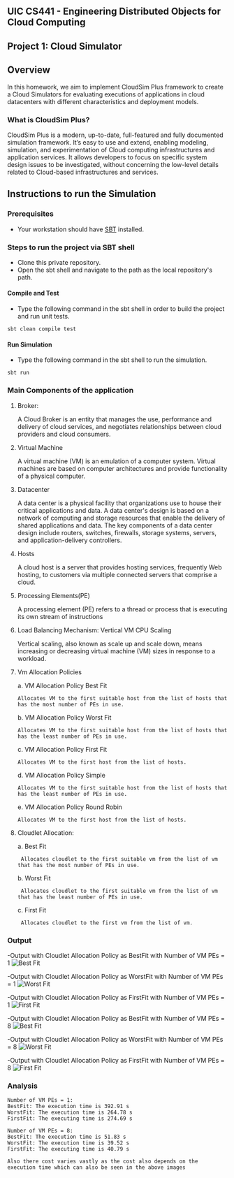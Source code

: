 ## UIC CS441 - Engineering Distributed Objects for Cloud Computing

## Project 1: Cloud Simulator

## Overview

In this homework, we aim to implement CloudSim Plus framework to create a Cloud Simulators for evaluating executions of applications in cloud datacenters with different characteristics and deployment models.

### What is CloudSim Plus?

CloudSim Plus is a modern, up-to-date, full-featured and fully documented simulation framework. It’s easy to use and extend, enabling modeling, simulation, and experimentation of Cloud computing infrastructures and application services. It allows developers to focus on specific system design issues to be investigated, without concerning the low-level details related to Cloud-based infrastructures and services.

## Instructions to run the Simulation

### Prerequisites

- Your workstation should have [SBT](https://www.scala-sbt.org/) installed.

### Steps to run the project via SBT shell

- Clone this private repository.
- Open the sbt shell and navigate to the path as the local repository's path.

#### Compile and Test
- Type the following command in the sbt shell in order to build the project and run unit tests.

```
sbt clean compile test
```

#### Run Simulation

- Type the following command in the sbt shell to run the simulation.

```
sbt run
```

### Main Components of the application

1. Broker:

    A Cloud Broker is an entity that manages the use, performance and delivery of cloud services, and negotiates relationships between cloud providers and cloud consumers. 

2. Virtual Machine

     A virtual machine (VM) is an emulation of a computer system. Virtual machines are based on computer architectures and provide functionality of a physical computer.

3.  Datacenter

    A data center is a physical facility that organizations use to house their critical applications and data. A data center's design is based on a network of computing and storage resources that enable the delivery of shared applications and data. The key components of a data center design include routers, switches, firewalls, storage systems, servers, and application-delivery controllers.

4.  Hosts

    A cloud host is a server that provides hosting services, frequently Web hosting, to customers via multiple connected servers that comprise a cloud.

5.  Processing Elements(PE)

    A processing element (PE) refers to a thread or process that is executing its own stream of instructions
    
6.  Load Balancing Mechanism: Vertical VM CPU Scaling

    Vertical scaling, also known as scale up and scale down, means increasing or decreasing virtual machine (VM) sizes in response to a workload.

7.  Vm Allocation Policies

    a. VM Allocation Policy Best Fit
    
        Allocates VM to the first suitable host from the list of hosts that has the most number of PEs in use.
    b. VM Allocation Policy Worst Fit
    
        Allocates VM to the first suitable host from the list of hosts that has the least number of PEs in use.
    c. VM Allocation Policy First Fit
    
        Allocates VM to the first host from the list of hosts.
    d. VM Allocation Policy Simple
    
        Allocates VM to the first suitable host from the list of hosts that has the least number of PEs in use.
    e. VM Allocation Policy Round Robin
    
        Allocates VM to the first host from the list of hosts.
        
8. Cloudlet Allocation:
    
    a.  Best Fit
    
        Allocates cloudlet to the first suitable vm from the list of vm that has the most number of PEs in use.
    b. Worst Fit
    
        Allocates cloudlet to the first suitable vm from the list of vm that has the least number of PEs in use.
    c. First Fit
    
        Allocates cloudlet to the first vm from the list of vm.

### Output
    
-Output with Cloudlet Allocation Policy as BestFit with Number of VM PEs = 1
![Best Fit](https://raw.githubusercontent.com/ansul2k/cloud-simulator/main/img/BestFit.jpg)
    
-Output with Cloudlet Allocation Policy as WorstFit with Number of VM PEs = 1
![Worst Fit](https://raw.githubusercontent.com/ansul2k/cloud-simulator/main/img/WorstFit.jpg)
    
-Output with Cloudlet Allocation Policy as FirstFit with Number of VM PEs = 1
![First Fit](https://raw.githubusercontent.com/ansul2k/cloud-simulator/main/img/FirstFit.jpg)

-Output with Cloudlet Allocation Policy as BestFit with Number of VM PEs = 8
![Best Fit](https://raw.githubusercontent.com/ansul2k/cloud-simulator/main/img/BestFit8.jpg)
    
-Output with Cloudlet Allocation Policy as WorstFit with Number of VM PEs = 8
![Worst Fit](https://raw.githubusercontent.com/ansul2k/cloud-simulator/main/img/WorstFit8.jpg)
    
-Output with Cloudlet Allocation Policy as FirstFit with Number of VM PEs = 8
![First Fit](https://raw.githubusercontent.com/ansul2k/cloud-simulator/main/img/FirstFit8.jpg)
    
    
    

### Analysis

    Number of VM PEs = 1:
    BestFit: The execution time is 392.91 s
    WorstFit: The execution time is 264.78 s
    FirstFit: The executing time is 274.69 s
    
    Number of VM PEs = 8:
    BestFit: The execution time is 51.83 s
    WorstFit: The execution time is 39.52 s
    FirstFit: The executing time is 40.79 s
    
    Also there cost varies vastly as the cost also depends on the execution time which can also be seen in the above images

